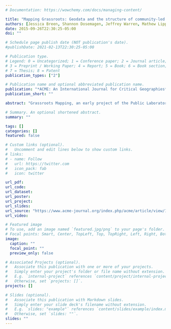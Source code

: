 ```yaml
---
# Documentation: https://wowchemy.com/docs/managing-content/

title: "Mapping Grassroots: Geodata and the structure of community-led open environmental science"
authors: [Jessica Breen, Shannon Dosemagen, Jeffrey Warren, Mathew Lippincott]
date: 2015-09-26T22:30:25-05:00
doi: ""

# Schedule page publish date (NOT publication's date).
#publishDate: 2021-02-13T22:30:25-05:00

# Publication type.
# Legend: 0 = Uncategorized; 1 = Conference paper; 2 = Journal article;
# 3 = Preprint / Working Paper; 4 = Report; 5 = Book; 6 = Book section;
# 7 = Thesis; 8 = Patent
publication_types: ["2"]

# Publication name and optional abbreviated publication name.
publication: "*ACME: An International Journal for Critical Geographies*, 4 (3), 849-73"
publication_short: ""

abstract: "Grassroots Mapping, an early project of the Public Laboratory for Open Technology and Science, began in 2010 in Lima, Peru. Using balloons and kites to launch cameras as “community satellites”, grassroots mappers around the world have engaged in local-level, activist remote sensing -- building upon the critical cartography and participatory mapping movements to investigate local environmental and social issues with inexpensive “Do-It-Yourself” technologies. This article discusses community participation models and the importance of high-level participation in avoiding what we term crowdharvesting -- a widespread trend in contemporary citizen science projects where participants are limited to categorizing data or logging observations. By contrast, through the process of first-hand data creation and analysis, community researchers in the Public Lab network have attempted to build expertise, critique existing data collection regimes, and reconfigure techno-scientific processes to include substantive civic participation."

# Summary. An optional shortened abstract.
summary: ""

tags: []
categories: []
featured: false

# Custom links (optional).
#   Uncomment and edit lines below to show custom links.
# links:
# - name: Follow
#   url: https://twitter.com
#   icon_pack: fab
#   icon: twitter

url_pdf:
url_code:
url_dataset:
url_poster:
url_project:
url_slides:
url_source: "https://www.acme-journal.org/index.php/acme/article/view/1236"
url_video:

# Featured image
# To use, add an image named `featured.jpg/png` to your page's folder. 
# Focal points: Smart, Center, TopLeft, Top, TopRight, Left, Right, BottomLeft, Bottom, BottomRight.
image:
  caption: ""
  focal_point: ""
  preview_only: false

# Associated Projects (optional).
#   Associate this publication with one or more of your projects.
#   Simply enter your project's folder or file name without extension.
#   E.g. `internal-project` references `content/project/internal-project/index.md`.
#   Otherwise, set `projects: []`.
projects: []

# Slides (optional).
#   Associate this publication with Markdown slides.
#   Simply enter your slide deck's filename without extension.
#   E.g. `slides: "example"` references `content/slides/example/index.md`.
#   Otherwise, set `slides: ""`.
slides: ""
---
```

